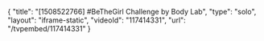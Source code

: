 {
    "title": "[1508522766] #BeTheGirl Challenge by Body Lab",
    "type": "solo",
    "layout": "iframe-static",
    "videoId": "117414331",
    "url": "\/tvpembed\/117414331"
}